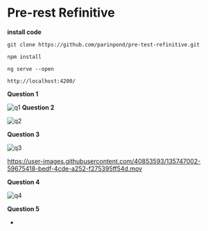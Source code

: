 # Pre-rest Refinitive

**install code**
    
    git clone https://github.com/parinpond/pre-test-refinitive.git

    npm install

    ng serve --open

    http://localhost:4200/


**Question 1**

![q1](https://user-images.githubusercontent.com/40853593/135751739-0a7a8279-cc63-4046-bf38-1aed338e295e.png)
**Question 2**

![q2](https://user-images.githubusercontent.com/40853593/135728260-05cf5af6-118c-470c-a007-c25a4ad30f83.png)

**Question 3**

![q3](https://user-images.githubusercontent.com/40853593/135746996-d18897ba-2f07-4b38-90d4-b56cf7f111b9.png)

https://user-images.githubusercontent.com/40853593/135747002-59675418-bedf-4cde-a252-f275395ff54d.mov

**Question 4**

![q4](https://user-images.githubusercontent.com/40853593/135728276-117823f1-f86b-46ed-9587-c5ec4599c90e.png)

**Question 5**

-

